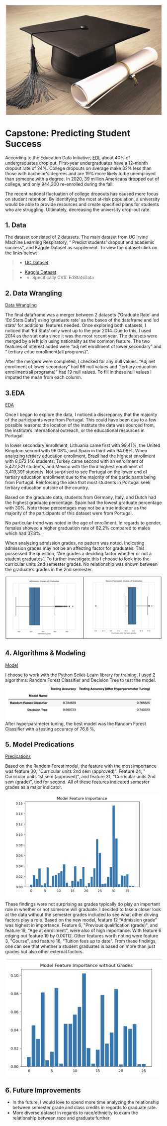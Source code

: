 ![cover_photo](https://github.com/just-monte/Capstone/blob/756e9783d615090908e119220c66c5f51b3359dd/README_files/cover_photo.png)
# Capstone: Predicting Student Success 
According to the Education Data Initiative, [EDI](https://educationdata.org/college-dropout-rates#:~:text=In%20the%20United%20States%2C%20the,college%20dropout%20rate%20at%2054%25), about 40% of undergraduates drop out. First-year undergraduates have a 12-month dropout rate of 24%. College dropouts on average make 32% less than those with bachelor's degrees and are 19% more likely to be unemployed than someone with a degree. In 2020, 39 million Americans dropped out of college, and only 944,200 re-enrolled during the fall.

The recent national fluctuation of college dropouts has caused more focus on student retention. By identifying the most at-risk population, a university would be able to provide resources and create specified plans for students who are struggling. Ultimately, decreasing the university drop-out rate.
## 1. Data
The dataset consisted of 2 datasets. The main dataset from UC Irvine Machine Learning Respiratory, “ Predict students' dropout and academic success”, and Kaggle Dataset as supplement. To view the dataset clink on the links below: 
> * [UC Dataset](https://archive-beta.ics.uci.edu/dataset/697/predict+students+dropout+and+academic+success)

> * [Kaggle Dataset](https://www.kaggle.com/datasets/andrewmvd/global-education-statistics)
> * * Specifically CVS: EdStatsData

## 2. Data Wrangling 
[Data Wrangling](https://github.com/just-monte/Capstone/blob/0b23bba128f8dc644f2ca3cbf4b96be5453e3007/Capstone%202-%20Data%20Wrangling.ipynb)

The final dataframe was a merger between 2 datasets (‘Graduate Rate’ and ‘Ed Stats Data’) using ‘graduate rate' as the bases of the dataframe and ‘ed stats' for additional features needed. Once exploring both datasets, I noticed that ‘Ed Stats’ only went up to the year 2014. Due to this, I used 2014 as the stat data since it was the most recent year. The datasets were merged by a left join using nationality as the common feature. The two features of interest added were “adj net enrollment of lower secondary” and “ tertiary educ enrollment(all programs)”. 

After the mergers were completed, I checked for any null values. “Adj net enrollment of lower secondary” had 66 null values and “tertiary education enrollment(all programs)” had 19 null values. To fill in these null values I imputed the mean from each column. 

## 3.EDA 
[EDA](https://github.com/just-monte/Capstone/blob/0b23bba128f8dc644f2ca3cbf4b96be5453e3007/Capstone%202-%20EDA.ipynb)

Once I began to explore the data, I noticed a discrepancy that the majority of the participants were from Portugal. This could have been due to a few possible reasons: the location of the institute the data was sourced from, the institute’s international outreach, or the educational resources in Portugal. 

In lower secondary enrollment, Lithuania came first with 99.41%, the United Kingdom second with 96.08%, and Spain in third with 94.08%. When analyzing tertiary education enrollment, Brazil had the highest enrollment with 8,072,146 students. Turkey came second with an enrollment of 5,472,521 students, and Mexico with the third highest enrollment of 3,419,391 students. Not surprised to see Portugal on the lower end of tertiary education enrollment due to the majority of the participants being from Portugal. Reinforcing the idea that most students in Portugal seek tertiary education outside of the country. 

Based on the graduate data, students from Germany, Italy, and Dutch had the highest graduate percentage. Spain had the lowest graduate percentage with 30%. Note these percentages may not be a true indicator as the majority of the participants of this dataset were from Portugal. 

No particular trend was noted in the age of enrollment. In regards to gender, females showed a higher graduation rate of 62.2% compared to males which had 37.8%.

When analyzing admission grades, no pattern was noted. Indicating admission grades may not be an affecting factor for graduates. This possessed the question, “Are grades a deciding factor whether or not a student graduates”. To further investigate this I choose to look into the curricular units 2nd semester grades. No relationship was shown between the graduate’s grades in the 2nd semester. 


![](https://github.com/just-monte/Capstone/blob/aa0b742604f37b91ccadbc03d0588aad1afa157c/README_files/Admission_n_2nd.png)


## 4. Algorithms & Modeling 
[Model](https://github.com/just-monte/Capstone/blob/0b23bba128f8dc644f2ca3cbf4b96be5453e3007/Capstone%202%20-%20Modeling%20.ipynb)

I choose to work with the Python Scikit-Learn library for training. I used 2 algorithms: Random Forest Classifier and Decision Tree to test the model. 
![](https://github.com/just-monte/Capstone/blob/aa0b742604f37b91ccadbc03d0588aad1afa157c/README_files/Testing.png)
After hyperparameter tuning, the best model was the Random Forest Classifier with a testing accuracy of 76.8 %.  

## 5. Model Predications 
[Predications](https://github.com/just-monte/Capstone/blob/0b23bba128f8dc644f2ca3cbf4b96be5453e3007/Capstone%202%20-%20Modeling%20.ipynb)


Based on the Random Forest model, the feature with the most importance was feature 30, "Curricular units 2nd sem (approved)". Feature 24, " Curricular units 1st sem (approved)", and feature 31, "Curricular units 2nd sem (grade)", tied for second. All of these features indicated semester grades as a major indicator.

![](https://github.com/just-monte/Capstone/blob/756e9783d615090908e119220c66c5f51b3359dd/README_files/Model_1.png)

These findings were not surprising as grades typically do play an important role in whether or not someone will  graduate. I decided to take a closer look at the data without the semester grades included to see what other driving factors play a role. Based on the new model, feature 12 “Admission grade” was highest in importance. Feature 6, "Previous qualification (grade)", and feature 19, "Age at enrollment", were also of high importance. With feature 6 edging out feature 19 by 0.00112. Other features worth noting were feature 3, "Course", and feature 16, "Tuition fees up to date". From these findings, one can see that whether a student graduates is based on more than just grades but also other external factors. 

![](https://github.com/just-monte/Capstone/blob/aa0b742604f37b91ccadbc03d0588aad1afa157c/README_files/%20Model_2.png)


## 6. Future Improvements 
* In the future, I would love to spend more time analyzing the relationship between semester grade and class credits in regards to graduate rate. 
* More diverse dataset in regards to race/ethnicity to exam the relationship between race and graduate further 


